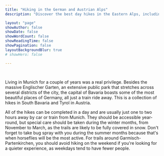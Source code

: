 ```yaml
---
title: "Hiking in the German and Austrian Alps"
description: "Discover the best day hikes in the Eastern Alps, including South Bavaria and Tyrol, Austria, just a short trip from Munich. Explore accessible trails year-round, from stunning mountain vistas to tranquil valleys. Perfect for nature lovers seeking adventure with day trips that can be completed in one day. Get tips on when to visit for the most peaceful hiking experiences!"

layout: "page"
showAuthor: false
showDate: false
showWordCount: false
showReadingTime: false
showPagination: false
layoutBackgroundBlur: true
# showHero: false

---
```

<br> 

Living in Munich for a couple of years was a real privilege. Besides the massive Englischer Garten, an extensive public park that stretches across several districts of the city, the capital of Bavaria boasts some of the most beautiful places of Germany, all just a train ride away. This is a collection of hikes in South Bavaria and Tyrol in Austria.
<br>

All of the hikes can be completed in a day and are usually just one to two hours away by car or train from Munich. They should be accessible year-round, but special care should be taken during the winter months, from November to March, as the trails are likely to be fully covered in snow. Don't forget to take bug spray with you during the summer months because that's when horseflies will be the most active.
For trails around Garmisch-Partenkirchen, you should avoid hiking on the weekend if you're looking for a quieter experience, as weekdays tend to have fewer people.




<br> 



